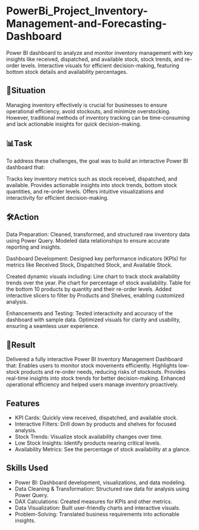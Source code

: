 # PowerBi_Project_Inventory-Management-and-Forecasting-Dashboard
Power BI dashboard to analyze and monitor inventory management with key insights like received, dispatched, and available stock, stock trends, and re-order levels. Interactive visuals for efficient decision-making, featuring bottom stock details and availability percentages.

## 🌟Situation
Managing inventory effectively is crucial for businesses to ensure operational efficiency, avoid stockouts, and minimize overstocking. However, traditional methods of inventory tracking can be time-consuming and lack actionable insights for quick decision-making.

## 📊Task
To address these challenges, the goal was to build an interactive Power BI dashboard that:

Tracks key inventory metrics such as stock received, dispatched, and available.
Provides actionable insights into stock trends, bottom stock quantities, and re-order levels.
Offers intuitive visualizations and interactivity for efficient decision-making.

## 🛠️Action

Data Preparation: Cleaned, transformed, and structured raw inventory data using Power Query. Modeled data relationships to ensure accurate reporting and insights.

Dashboard Development: Designed key performance indicators (KPIs) for metrics like Received Stock, Dispatched Stock, and Available Stock.

Created dynamic visuals including: Line chart to track stock availability trends over the year. Pie chart for percentage of stock availability. Table for the bottom 10 products by quantity and their re-order levels. Added interactive slicers to filter by Products and Shelves, enabling customized analysis.

Enhancements and Testing: Tested interactivity and accuracy of the dashboard with sample data. Optimized visuals for clarity and usability, ensuring a seamless user experience.

## 🚀Result
Delivered a fully interactive Power BI Inventory Management Dashboard that: Enables users to monitor stock movements efficiently. Highlights low-stock products and re-order needs, reducing risks of stockouts. Provides real-time insights into stock trends for better decision-making. Enhanced operational efficiency and helped users manage inventory proactively.

## Features
* KPI Cards: Quickly view received, dispatched, and available stock.
* Interactive Filters: Drill down by products and shelves for focused analysis.
* Stock Trends: Visualize stock availability changes over time.
* Low Stock Insights: Identify products nearing critical levels.
* Availability Metrics: See the percentage of stock availability at a glance.

## Skills Used
* Power BI: Dashboard development, visualizations, and data modeling.
* Data Cleaning & Transformation: Structured raw data for analysis using Power Query.
* DAX Calculations: Created measures for KPIs and other metrics.
* Data Visualization: Built user-friendly charts and interactive visuals.
* Problem-Solving: Translated business requirements into actionable insights.
